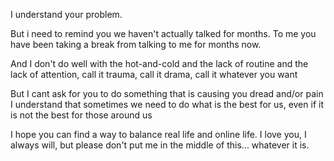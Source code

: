 I understand your problem.

But i need to remind you we haven't actually talked for months. To me you have been taking a break from talking to me for months now.

And I don't do well with the hot-and-cold and the lack of routine and the lack of attention, call it trauma, call it drama, call it whatever you want

But I cant ask for you to do something that is causing you dread and/or pain I understand that sometimes we need to do what is the best for us, even if it is not the best for those around us

I hope you can find a way to balance real life and online life. I love you, I always will, but please don't put me in the middle of this... whatever it is.
